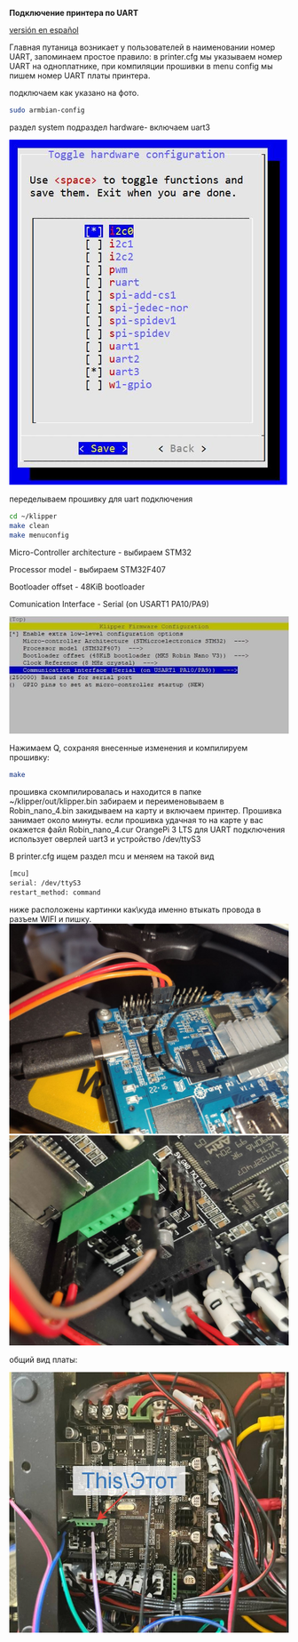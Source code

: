 **Подключение принтера по UART**

[versión en español](esp_readme.md)

Главная путаница возникает у пользователей в наименовании номер UART, запоминаем простое правило: в printer.cfg мы указываем номер UART на одноплатнике, при компиляции прошивки в menu config мы пишем номер UART платы принтера.

подключаем как указано на фото.

```bash
sudo armbian-config
```
 раздел system подраздел hardware-  включаем uart3 

![1](arm_conf.jpg)

переделываем прошивку для uart подключения

```bash
cd ~/klipper
make clean
make menuconfig
```
Micro-Controller architecture - выбираем STM32

Processor model - выбираем STM32F407

Bootloader offset - 48KiB bootloader

Comunication Interface - Serial (on USART1 PA10/PA9)

![1](menuconfig.jpg)

Нажимаем Q, сохраняя внесенные изменения и компилируем прошивку:

```bash
make
```
прошивка скомпилировалась и находится в папке ~/klipper/out/klipper.bin 
забираем и переименовываем в Robin_nano_4.bin закидываем на карту и включаем принтер. Прошивка занимает около минуты. если прошивка удачная то на карте у вас окажется файл Robin_nano_4.cur
OrangePi 3 LTS для UART подключения использует оверлей uart3 и устройство /dev/ttyS3

В printer.cfg  ищем раздел mcu и меняем на такой вид
```bash
[mcu]
serial: /dev/ttyS3
restart_method: command
```
ниже расположены картинки как\куда именно втыкать провода в разъем WIFI и пишку.
![1](pin_orange.jpg)
![2](pin_mcu.jpg)


общий вид платы:

![](22.jpg)